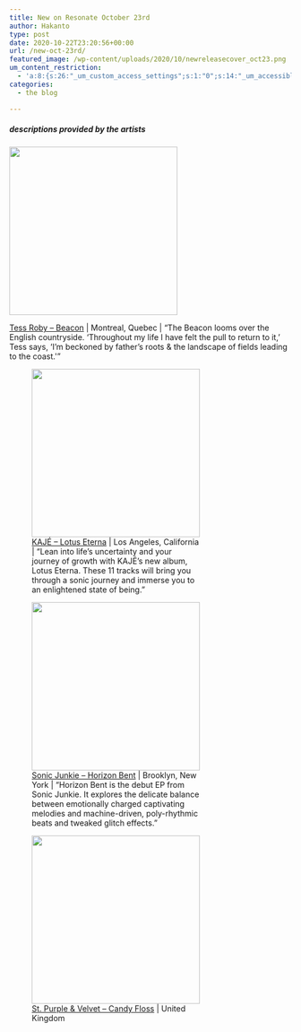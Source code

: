 ```yaml
---
title: New on Resonate October 23rd
author: Hakanto
type: post
date: 2020-10-22T23:20:56+00:00
url: /new-oct-23rd/
featured_image: /wp-content/uploads/2020/10/newreleasecover_oct23.png
um_content_restriction:
  - 'a:8:{s:26:"_um_custom_access_settings";s:1:"0";s:14:"_um_accessible";s:1:"0";s:19:"_um_noaccess_action";s:1:"0";s:30:"_um_restrict_by_custom_message";s:1:"0";s:27:"_um_restrict_custom_message";s:0:"";s:19:"_um_access_redirect";s:1:"0";s:23:"_um_access_redirect_url";s:0:"";s:28:"_um_access_hide_from_queries";s:1:"0";}'
categories:
  - the blog

---
```

##### _descriptions provided by the artists_<figure id="attachment_6922" aria-describedby="caption-attachment-6922" style="width: 300px" class="wp-caption alignleft">

[<img loading="lazy" decoding="async" class="wp-image-6922 size-medium" src="https://resonate.is/wp-content/uploads/2020/10/TessRoby_Beacon-300x300.jpg" alt="" width="300" height="300" srcset="http://resonate.localhost/wp-content/uploads/2020/10/TessRoby_Beacon-300x300.jpg 300w, http://resonate.localhost/wp-content/uploads/2020/10/TessRoby_Beacon-1024x1024.jpg 1024w, http://resonate.localhost/wp-content/uploads/2020/10/TessRoby_Beacon-200x200.jpg 200w, http://resonate.localhost/wp-content/uploads/2020/10/TessRoby_Beacon-768x768.jpg 768w, http://resonate.localhost/wp-content/uploads/2020/10/TessRoby_Beacon-1536x1536.jpg 1536w, http://resonate.localhost/wp-content/uploads/2020/10/TessRoby_Beacon-2048x2048.jpg 2048w" sizes="(max-width: 300px) 100vw, 300px" />][1]<figcaption id="caption-attachment-6922" class="wp-caption-text">[Tess Roby &#8211; Beacon][1] | Montreal, Quebec | &#8220;The Beacon looms over the English countryside. &#8216;Throughout my life I have felt the pull to return to it,&#8217; Tess says, &#8216;I&#8217;m beckoned by father’s roots & the landscape of fields leading to the coast.'&#8221;</figcaption></figure> <figure id="attachment_6919" aria-describedby="caption-attachment-6919" style="width: 300px" class="wp-caption alignleft">[<img loading="lazy" decoding="async" class="wp-image-6919 size-medium" src="https://resonate.is/wp-content/uploads/2020/10/KAJE-LotusEterna_Lower-300x300.jpg" alt="" width="300" height="300" srcset="http://resonate.localhost/wp-content/uploads/2020/10/KAJE-LotusEterna_Lower-300x300.jpg 300w, http://resonate.localhost/wp-content/uploads/2020/10/KAJE-LotusEterna_Lower-1024x1024.jpg 1024w, http://resonate.localhost/wp-content/uploads/2020/10/KAJE-LotusEterna_Lower-200x200.jpg 200w, http://resonate.localhost/wp-content/uploads/2020/10/KAJE-LotusEterna_Lower-768x768.jpg 768w, http://resonate.localhost/wp-content/uploads/2020/10/KAJE-LotusEterna_Lower-1536x1536.jpg 1536w, http://resonate.localhost/wp-content/uploads/2020/10/KAJE-LotusEterna_Lower-2048x2048.jpg 2048w" sizes="(max-width: 300px) 100vw, 300px" />][2]<figcaption id="caption-attachment-6919" class="wp-caption-text">[KAJÉ &#8211; Lotus Eterna][2] | Los Angeles, California | &#8220;Lean into life’s uncertainty and your journey of growth with KAJÉ’s new album, Lotus Eterna. These 11 tracks will bring you through a sonic journey and immerse you to an enlightened state of being.&#8221;</figcaption></figure> <figure id="attachment_6920" aria-describedby="caption-attachment-6920" style="width: 300px" class="wp-caption alignleft">[<img loading="lazy" decoding="async" class="wp-image-6920 size-medium" src="https://resonate.is/wp-content/uploads/2020/10/SonicJunkie_HorizonBent-300x300.jpg" alt="" width="300" height="300" srcset="http://resonate.localhost/wp-content/uploads/2020/10/SonicJunkie_HorizonBent-300x300.jpg 300w, http://resonate.localhost/wp-content/uploads/2020/10/SonicJunkie_HorizonBent-1024x1024.jpg 1024w, http://resonate.localhost/wp-content/uploads/2020/10/SonicJunkie_HorizonBent-200x200.jpg 200w, http://resonate.localhost/wp-content/uploads/2020/10/SonicJunkie_HorizonBent-768x768.jpg 768w, http://resonate.localhost/wp-content/uploads/2020/10/SonicJunkie_HorizonBent-1536x1536.jpg 1536w, http://resonate.localhost/wp-content/uploads/2020/10/SonicJunkie_HorizonBent-2048x2048.jpg 2048w" sizes="(max-width: 300px) 100vw, 300px" />][3]<figcaption id="caption-attachment-6920" class="wp-caption-text">[Sonic Junkie &#8211; Horizon Bent][3] | Brooklyn, New York | &#8220;Horizon Bent is the debut EP from Sonic Junkie. It explores the delicate balance between emotionally charged captivating melodies and machine-driven, poly-rhythmic beats and tweaked glitch effects.&#8221;</figcaption></figure> <figure id="attachment_6921" aria-describedby="caption-attachment-6921" style="width: 300px" class="wp-caption alignleft">[<img loading="lazy" decoding="async" class="wp-image-6921 size-medium" src="https://resonate.is/wp-content/uploads/2020/10/stpurpleandvelvet_candyfloss-300x300.jpeg" alt="" width="300" height="300" srcset="http://resonate.localhost/wp-content/uploads/2020/10/stpurpleandvelvet_candyfloss-300x300.jpeg 300w, http://resonate.localhost/wp-content/uploads/2020/10/stpurpleandvelvet_candyfloss-1024x1024.jpeg 1024w, http://resonate.localhost/wp-content/uploads/2020/10/stpurpleandvelvet_candyfloss-200x200.jpeg 200w, http://resonate.localhost/wp-content/uploads/2020/10/stpurpleandvelvet_candyfloss-768x768.jpeg 768w, http://resonate.localhost/wp-content/uploads/2020/10/stpurpleandvelvet_candyfloss-1536x1536.jpeg 1536w, http://resonate.localhost/wp-content/uploads/2020/10/stpurpleandvelvet_candyfloss-2048x2048.jpeg 2048w" sizes="(max-width: 300px) 100vw, 300px" />][4]<figcaption id="caption-attachment-6921" class="wp-caption-text">[St. Purple & Velvet &#8211; Candy Floss][4] | United Kingdom</figcaption></figure>

 [1]: https://beta.resonate.is/artists/13777
 [2]: https://beta.resonate.is/artists/13887
 [3]: https://beta.resonate.is/artists/13877
 [4]: https://beta.resonate.is/artists/13859